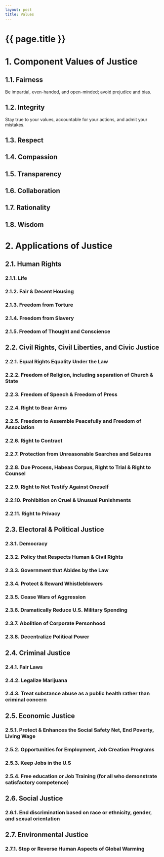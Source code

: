 ```yaml
---
layout: post
title: Values
---
```

{{ page.title }}
================
# 1. Component Values of Justice

## 1.1. Fairness

Be impartial, even-handed, and open-minded; avoid prejudice and bias.


## 1.2. Integrity

Stay true to your values, accountable for your actions, and admit your mistakes.



## 1.3. Respect




## 1.4. Compassion




## 1.5. Transparency




## 1.6. Collaboration




## 1.7. Rationality




## 1.8. Wisdom




# 2. Applications of Justice

## 2.1. Human Rights

### 2.1.1. Life




### 2.1.2. Fair & Decent Housing




### 2.1.3. Freedom from Torture




### 2.1.4. Freedom from Slavery




### 2.1.5. Freedom of Thought and Conscience




## 2.2. Civil Rights, Civil Liberties, and Civic Justice

### 2.2.1. Equal Rights  Equality Under the Law




### 2.2.2. Freedom of Religion, including separation of Church & State




### 2.2.3. Freedom of Speech & Freedom of Press




### 2.2.4. Right to Bear Arms




### 2.2.5. Freedom to Assemble Peacefully and Freedom of Association




### 2.2.6. Right to Contract




### 2.2.7. Protection from Unreasonable Searches and Seizures




### 2.2.8. Due Process, Habeas Corpus, Right to Trial & Right to Counsel




### 2.2.9. Right to Not Testify Against Oneself




### 2.2.10. Prohibition on Cruel & Unusual Punishments




### 2.2.11. Right to Privacy




## 2.3. Electoral & Political Justice

### 2.3.1. Democracy




### 2.3.2. Policy that Respects Human & Civil Rights




### 2.3.3. Government that Abides by the Law




### 2.3.4. Protect & Reward Whistleblowers




### 2.3.5. Cease Wars of Aggression




### 2.3.6. Dramatically Reduce U.S. Military Spending




### 2.3.7. Abolition of Corporate Personhood




### 2.3.8. Decentralize Political Power




## 2.4. Criminal Justice

### 2.4.1. Fair Laws




### 2.4.2. Legalize Marijuana




### 2.4.3. Treat substance abuse as a public health rather than criminal concern




## 2.5. Economic Justice

### 2.5.1. Protect & Enhances the Social Safety Net, End Poverty, Living Wage




### 2.5.2. Opportunities for Employment, Job Creation Programs




### 2.5.3. Keep Jobs in the U.S




### 2.5.4. Free education or Job Training (for all who demonstrate satisfactory competence)




## 2.6. Social Justice

### 2.6.1. End discrimination based on race or ethnicity, gender, and sexual orientation




## 2.7. Environmental Justice

### 2.7.1. Stop or Reverse Human Aspects of Global Warming





